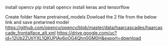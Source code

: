 install opencv pip install opencv
install keras and tensorflow 



Create folder Name pretrained_models
Dowload the 2 file from the below link and save pretarined model 
https://github.com/opencv/opencv/blob/master/data/haarcascades/haarcascade_frontalface_alt.xml
https://drive.google.com/uc?id=12Ub2ZUtiYXL1QKUPlAy6oOG4Qhn0GM0H&export=download
